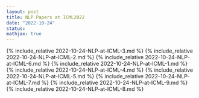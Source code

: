 ```yaml
---
layout: post
title: NLP Papers at ICML2022
date: "2022-10-24"
status:
mathjax: true
---
```


{% include_relative 2022-10-24-NLP-at-ICML-3.md %}
{% include_relative 2022-10-24-NLP-at-ICML-2.md %}
{% include_relative 2022-10-24-NLP-at-ICML-6.md %}
{% include_relative 2022-10-24-NLP-at-ICML-1.md %}
{% include_relative 2022-10-24-NLP-at-ICML-4.md %}
{% include_relative 2022-10-24-NLP-at-ICML-5.md %}
{% include_relative 2022-10-24-NLP-at-ICML-7.md %}
{% include_relative 2022-10-24-NLP-at-ICML-9.md %}
{% include_relative 2022-10-24-NLP-at-ICML-8.md %}

